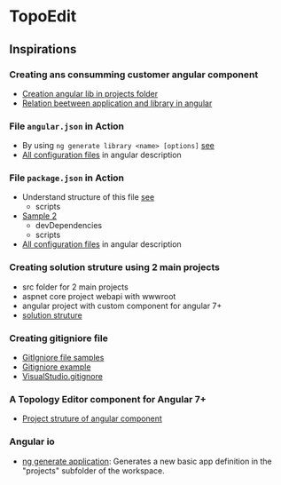 # TopoEdit


## Inspirations

### Creating  ans consumming customer angular component
* [Creation angular lib in projects  folder](https://angular.io/cli/generate#library)
* [Relation beetween application and library in angular](https://github.com/mattlewis92/angular-calendar/tree/master/projects)

### File `angular.json` in Action
* By using `ng generate library <name> [options]` [see](https://github.com/mattlewis92/angular-calendar/blob/master/angular.json)
* [ All configuration files](https://angular.io/guide/file-structure) in angular description

### File `package.json` in Action
* Understand structure of this file [see](https://github.com/mattlewis92/angular-calendar/blob/master/package.json)
    * scripts
* [Sample 2](https://github.com/sonatype-nexus-community/search-maven-org/blob/master/package.json)
    * devDependencies
    * scripts
* [ All configuration files](https://angular.io/guide/file-structure) in angular description


### Creating solution struture using 2 main projects
* src folder for 2 main projects
* aspnet core project webapi with wwwroot
* angular project with  custom component for angular 7+
* [solution struture](https://github.com/RickStrahl/AlbumViewerVNext/tree/master/src)

### Creating gitigniore file
* [GitIgniore file samples](https://github.com/github/gitignore)
* [Gitigniore example](https://raw.githubusercontent.com/mattlewis92/angular-calendar/master/.gitignore)
* [VisualStudio.gitignore](https://github.com/Infragistics/IgOutlook-NetCore3/blob/master/.gitignore)

### A Topology Editor component for Angular 7+
* [Project struture of angular component](https://github.com/mattlewis92/angular-calendar)

### Angular io
* [ng generate application](https://angular.io/cli/generate#application-command): Generates a new basic app definition in the "projects" subfolder of the workspace.
